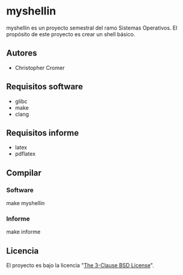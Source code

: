 # myshellin
myshellin es un proyecto semestral del ramo Sistemas Operativos. El propósito de este proyecto es crear un shell básico.

## Autores
- Christopher Cromer

## Requisitos software
- glibc
- make 
- clang

## Requisitos informe
- latex
- pdflatex

## Compilar

### Software
make myshellin

### Informe
make informe

## Licencia
El proyecto es bajo la licencia "[The 3-Clause BSD License](LICENSE)".
